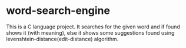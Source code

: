 # word-search-engine

This is a C language project. It searches for the given word and if found shows it (with meaning), else it shows some suggestions found using levenshtein-distance(edit-distance) algorithm.